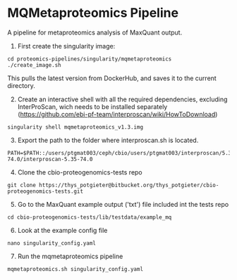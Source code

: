 # MQMetaproteomics Pipeline

A pipeline for metaproteomics analysis of MaxQuant output.

1. First create the singularity image:

~~~
cd proteomics-pipelines/singularity/mqmetaproteomics
./create_image.sh
~~~

This pulls the latest version from DockerHub, and saves it to the current directory.

2. Create an interactive shell with all the required dependencies, excluding InterProScan, wich needs to be installed separately (https://github.com/ebi-pf-team/interproscan/wiki/HowToDownload)

~~~
singularity shell mqmetaproteomics_v1.3.img
~~~

3. Export the path to the folder where interproscan.sh is located.

~~~
PATH=$PATH::/users/ptgmat003/ceph/cbio/users/ptgmat003/interproscan/5.35-74.0/interproscan-5.35-74.0
~~~

4. Clone the cbio-proteogenomics-tests repo
~~~
git clone https://thys_potgieter@bitbucket.org/thys_potgieter/cbio-proteogenomics-tests.git
~~~

5. Go to the MaxQuant example output ('txt') file included int the tests repo

~~~
cd cbio-proteogenomics-tests/lib/testdata/example_mq
~~~

6. Look at the example config file
~~~ 
nano singularity_config.yaml
~~~

7. Run the mqmetaproteomics pipeline
~~~
mqmetaproteomics.sh singularity_config.yaml
~~~

